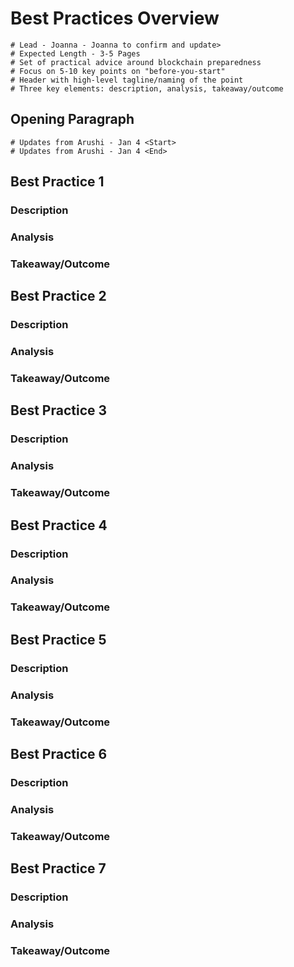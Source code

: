 # Best Practices Overview
    # Lead - Joanna - Joanna to confirm and update>
    # Expected Length - 3-5 Pages
    # Set of practical advice around blockchain preparedness
    # Focus on 5-10 key points on "before-you-start"
    # Header with high-level tagline/naming of the point
    # Three key elements: description, analysis, takeaway/outcome

## Opening Paragraph
    # Updates from Arushi - Jan 4 <Start>
    # Updates from Arushi - Jan 4 <End>
    
## Best Practice 1
### Description
### Analysis
### Takeaway/Outcome

## Best Practice 2
### Description
### Analysis
### Takeaway/Outcome

## Best Practice 3
### Description
### Analysis
### Takeaway/Outcome

## Best Practice 4
### Description
### Analysis
### Takeaway/Outcome

## Best Practice 5
### Description
### Analysis
### Takeaway/Outcome

## Best Practice 6
### Description
### Analysis
### Takeaway/Outcome

## Best Practice 7
### Description
### Analysis
### Takeaway/Outcome
